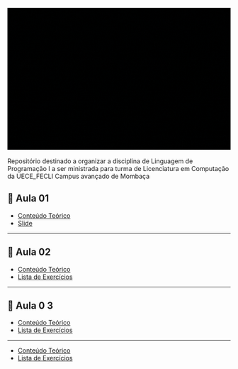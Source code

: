 <p align = "center">
<img src="https://github.com/Evaldo-comp/Python-Mombaca/blob/main/banner.gif" widt="350px" height="320px">
</p>

Repositório destinado a organizar a disciplina de Linguagem de Programação I a ser ministrada para turma de Licenciatura em Computação da UECE_FECLI Campus avançado de Mombaça

## :snake: Aula 01

 * [Conteúdo Teórico ](https://github.com/Evaldo-comp/Python-Mombaca/blob/main/Aula-01/README.md)
 * [Slide ](https://github.com/Evaldo-comp/Python-Mombaca/blob/main/Aula-01/SLIDE-AULA01.pdf)
 
 
 ***
 ## :snake: Aula 02

 * [Conteúdo Teórico ](https://github.com/Evaldo-comp/Python-Mombaca/blob/main/Aula02/Aula02.ipynb)
 * [Lista de Exercícios](https://github.com/Evaldo-comp/Python-Mombaca/blob/main/Aula02/Lista01_Aula02..md)

***
 ## :snake: Aula 0 3

 * [Conteúdo Teórico ](https://github.com/Evaldo-comp/Python-Mombaca/blob/main/Aula03/Teoria.md)
 * [Lista de Exercícios](https://github.com/Evaldo-comp/Python-Mombaca/blob/main/Aula03/Lista_Aula03.md)
  
***

* [Conteúdo Teórico ](https://github.com/Evaldo-comp/Python-Mombaca/blob/main/Aula03/Teoria.md)
* [Lista de Exercícios](https://github.com/Evaldo-comp/Python-Mombaca/blob/main/Aula03/Lista_Aula03.md)
